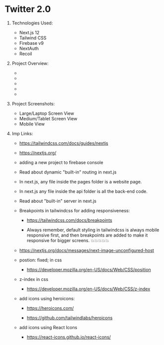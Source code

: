 # Twitter 2.0

1. Technologies Used:

    - Next.js 12
    - Tailwind CSS
    - Firebase v9
    - NextAuth
    - Recoil

2. Project Overview:

    - 
    -
    -
    -
    -

3. Project Screenshots:

    - Large/Laptop Screen View
    - Medium/Tablet Screen View
    - Mobile View

4. Imp Links:

     - https://tailwindcss.com/docs/guides/nextjs

    - https://nextjs.org/

    - adding a new project to firebase console

    - Read about dynamic "built-in" routing in next.js

    - In next.js, any file inside the pages folder is a website page.

    - In next.js any file inside the api folder is all the back-end code.

    - Read about "built-in" server in next.js

    - Breakpoints in tailwindcss for adding responsiveness:

        - https://tailwindcss.com/docs/breakpoints

        - Always remember, default styling in tailwindcss is always mobile responsive first, and then breakpoints are added to make it 
        responsive for bigger screens. 💥💥💥💥💥

    - https://nextjs.org/docs/messages/next-image-unconfigured-host

    - postion: fixed; in css  

        - https://developer.mozilla.org/en-US/docs/Web/CSS/position

    - z-index in css 

        - https://developer.mozilla.org/en-US/docs/Web/CSS/z-index
    
    - add icons using heroicons:

        - https://heroicons.com/

        - https://github.com/tailwindlabs/heroicons

    - add icons using React Icons

        - https://react-icons.github.io/react-icons/
